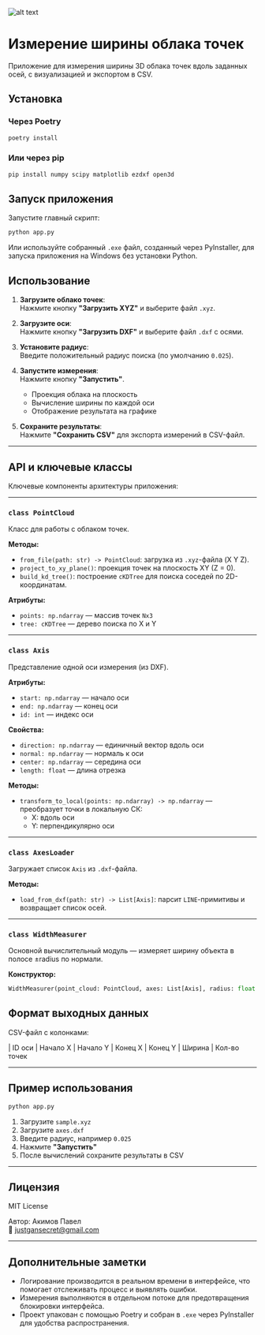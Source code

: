 ![alt text](https://i.postimg.cc/prJSVCbf/11111.png)

# Измерение ширины облака точек

Приложение для измерения ширины 3D облака точек вдоль заданных осей, с визуализацией и экспортом в CSV.

## Установка

### Через Poetry

```bash
poetry install
```

### Или через pip

```bash
pip install numpy scipy matplotlib ezdxf open3d
```

## Запуск приложения

Запустите главный скрипт:

```bash
python app.py
```

Или используйте собранный `.exe` файл, созданный через PyInstaller, для запуска приложения на Windows без установки Python.

## Использование

1. **Загрузите облако точек**:  
   Нажмите кнопку **"Загрузить XYZ"** и выберите файл `.xyz`.

2. **Загрузите оси**:  
   Нажмите кнопку **"Загрузить DXF"** и выберите файл `.dxf` с осями.

3. **Установите радиус**:  
   Введите положительный радиус поиска (по умолчанию `0.025`).

4. **Запустите измерения**:  
   Нажмите кнопку **"Запустить"**.

    - Проекция облака на плоскость
    - Вычисление ширины по каждой оси
    - Отображение результата на графике

5. **Сохраните результаты**:  
   Нажмите **"Сохранить CSV"** для экспорта измерений в CSV-файл.

---

##  API и ключевые классы

Ключевые компоненты архитектуры приложения:

---

### `class PointCloud`

Класс для работы с облаком точек.

**Методы:**
- `from_file(path: str) -> PointCloud`: загрузка из `.xyz`-файла (X Y Z).
- `project_to_xy_plane()`: проекция точек на плоскость XY (Z = 0).
- `build_kd_tree()`: построение `cKDTree` для поиска соседей по 2D-координатам.

**Атрибуты:**
- `points: np.ndarray` — массив точек `Nx3`
- `tree: cKDTree` — дерево поиска по X и Y

---

### `class Axis`

Представление одной оси измерения (из DXF).

**Атрибуты:**
- `start: np.ndarray` — начало оси
- `end: np.ndarray` — конец оси
- `id: int` — индекс оси

**Свойства:**
- `direction: np.ndarray` — единичный вектор вдоль оси
- `normal: np.ndarray` — нормаль к оси
- `center: np.ndarray` — середина оси
- `length: float` — длина отрезка

**Методы:**
- `transform_to_local(points: np.ndarray) -> np.ndarray` — преобразует точки в локальную СК:  
  - X: вдоль оси  
  - Y: перпендикулярно оси

---

### `class AxesLoader`

Загружает список `Axis` из `.dxf`-файла.

**Методы:**
- `load_from_dxf(path: str) -> List[Axis]`: парсит `LINE`-примитивы и возвращает список осей.

---

### `class WidthMeasurer`

Основной вычислительный модуль — измеряет ширину объекта в полосе ±radius по нормали.

**Конструктор:**
```python
WidthMeasurer(point_cloud: PointCloud, axes: List[Axis], radius: float = 0.025)
```


## Формат выходных данных

CSV-файл с колонками:

| ID оси | Начало X | Начало Y | Конец X | Конец Y | Ширина | Кол-во точек
 
---

## Пример использования

```bash
python app.py
```

1. Загрузите `sample.xyz`  
2. Загрузите `axes.dxf`  
3. Введите радиус, например `0.025`  
4. Нажмите **"Запустить"**  
5. После вычислений сохраните результаты в CSV

---

## Лицензия

MIT License

Автор: Акимов Павел  
📧 justgansecret@gmail.com

---


## Дополнительные заметки

- Логирование производится в реальном времени в интерфейсе, что помогает отслеживать процесс и выявлять ошибки.
- Измерения выполняются в отдельном потоке для предотвращения блокировки интерфейса.
- Проект упакован с помощью Poetry и собран в `.exe` через PyInstaller для удобства распространения.
